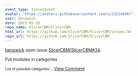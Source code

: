 ```yaml
---
event_type: IssuesEvent
avatar: "https://avatars.githubusercontent.com/u/33216696?"
user: benzwick
date: 2023-03-28
repo_name: SlicerCBM/SlicerCBM
html_url: https://github.com/SlicerCBM/SlicerCBM/issues/34
repo_url: https://github.com/SlicerCBM/SlicerCBM
---
```


<a href='https://github.com/benzwick' target='_blank'>benzwick</a> open issue <a href='https://github.com/SlicerCBM/SlicerCBM/issues/34' target='_blank'>SlicerCBM/SlicerCBM#34</a>.

<p>Put modules in categories</p><small>List of possible categories:...</small><a href='https://github.com/SlicerCBM/SlicerCBM/issues/34' target='_blank'>View Comment</a>